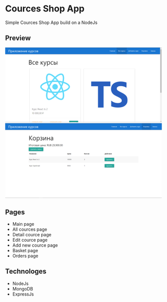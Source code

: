 # Cources Shop App
Simple Cources Shop App build on a NodeJs

## Preview

![Main Page Preview](/preview/mainPage.png)
![Basket Page Preview](/preview/basketPage.png)

## Pages
- Main page
- All cources page
- Detail cource page
- Edit cource page
- Add new cource page
- Basket page
- Orders page

## Technologes
- NodeJs
- MongoDB
- ExpressJs